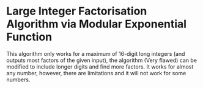 # Large Integer Factorisation Algorithm via Modular Exponential Function
This algorithm only works for a maximum of 16-digit long integers (and outputs most factors of the given input), the algorithm (Very flawed) can be modified to include longer digits and find more factors.
It works for almost any number, however, there are limitations and it will not work for some numbers.
